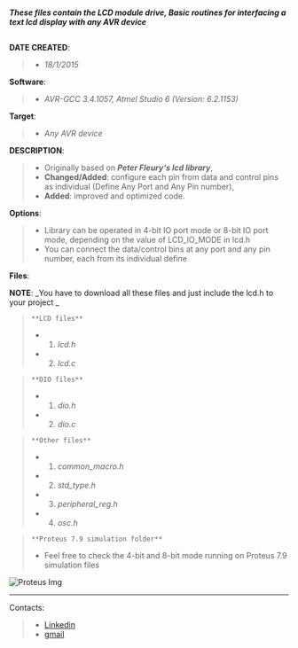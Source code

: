 #### _**These files contain the LCD module drive, Basic routines for interfacing a text lcd display with any AVR device**_

##
**DATE CREATED**: 
> * _18/1/2015_

**Software**: 
> * _AVR-GCC 3.4.1057, Atmel Studio 6 (Version: 6.2.1153)_

**Target**: 
> * _Any AVR device_

**DESCRIPTION**:
> * Originally based on **_Peter Fleury's lcd library_**,
> * **Changed/Added**: configure each pin from data and control pins as individual (Define Any Port and Any Pin number),
> * **Added**: improved and optimized code.

**Options**: 
> * Library can be operated in 4-bit IO port mode or 8-bit IO port mode, depending on the value of LCD_IO_MODE in lcd.h
> * You can connect the data/control bins at any port and any pin number, each from its individual define

**Files**: 

**NOTE**: _You have to download all these files and just include the lcd.h to your project _
> `**LCD files**`
> * 1. _lcd.h_
> * 2. _lcd.c_

> `**DIO files**`
> * 1. _dio.h_
> * 2. _dio.c_

> `**Other files**`
> * 1. _common_macro.h_
> * 2. _std_type.h_
> * 3. _peripheral_reg.h_
> * 4. _osc.h_

> `**Proteus 7.9 simulation folder**`
> * Feel free to check the 4-bit and 8-bit mode running on Proteus 7.9 simulation files

![Proteus Img](http://i.imgur.com/o6xrEL8.jpg)


***
Contacts:
> * [Linkedin](https://www.linkedin.com/in/aymanyounis90)
> * [gmail](https://mail.google.com/mail/u/0/?view=cm&fs=1&tf=1&source=mailto&to=aymanyounis90@gmail.com)
